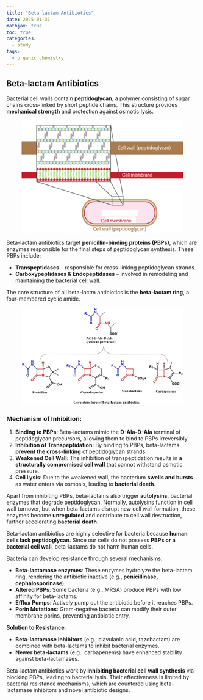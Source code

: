 ```yaml
---
title: "Beta-lactam Antibiotics"
date: 2025-01-31
mathjax: true
toc: true
categories:
  - study
tags:
  - organic chemistry
---
```


## Beta-lactam Antibiotics

Bacterial cell walls contain **peptidoglycan**, a polymer consisting of sugar chains cross-linked by short peptide chains. This structure provides **mechanical strength** and protection against osmotic lysis.

<figure class="align-center">
  <img src="/assets/images/peptidoglycan.png" alt="">
</figure> 

Beta-lactam antibiotics target **penicillin-binding proteins (PBPs)**, which are enzymes responsible for the final steps of peptidoglycan synthesis. These PBPs include:

- **Transpeptidases** – responsible for cross-linking peptidoglycan strands.
- **Carboxypeptidases & Endopeptidases** – involved in remodeling and maintaining the bacterial cell wall.

The core structure of all beta-lactm antibiotics is the **beta-lactam ring**, a four-membered cyclic amide.

<figure class="align-center">
  <img src="/assets/images/beta_lactam_2.jpg" alt="">
</figure> 

### **Mechanism of Inhibition:**

1. **Binding to PBPs**: Beta-lactams mimic the **D-Ala-D-Ala** terminal of peptidoglycan precursors, allowing them to bind to PBPs irreversibly.
2. **Inhibition of Transpeptidation**: By binding to PBPs, beta-lactams **prevent the cross-linking** of peptidoglycan strands.
3. **Weakened Cell Wall**: The inhibition of transpeptidation results in **a structurally compromised cell wall** that cannot withstand osmotic pressure.
4. **Cell Lysis**: Due to the weakened wall, the bacterium **swells and bursts** as water enters via osmosis, leading to **bacterial death**.

Apart from inhibiting PBPs, beta-lactams also trigger **autolysins**, bacterial enzymes that degrade peptidoglycan. Normally, autolysins function in cell wall turnover, but when beta-lactams disrupt new cell wall formation, these enzymes become **unregulated** and contribute to cell wall destruction, further accelerating **bacterial death**.

Beta-lactam antibiotics are highly selective for bacteria because **human cells lack peptidoglycan**. Since our cells do not possess **PBPs or a bacterial cell wall**, beta-lactams do not harm human cells.

Bacteria can develop resistance through several mechanisms:

- **Beta-lactamase enzymes**: These enzymes hydrolyze the beta-lactam ring, rendering the antibiotic inactive (e.g., **penicillinase, cephalosporinase**).
- **Altered PBPs**: Some bacteria (e.g., MRSA) produce PBPs with low affinity for beta-lactams.
- **Efflux Pumps**: Actively pump out the antibiotic before it reaches PBPs.
- **Porin Mutations**: Gram-negative bacteria can modify their outer membrane porins, preventing antibiotic entry.

**Solution to Resistance**:

- **Beta-lactamase inhibitors** (e.g., clavulanic acid, tazobactam) are combined with beta-lactams to inhibit bacterial enzymes.
- **Newer beta-lactams** (e.g., carbapenems) have enhanced stability against beta-lactamases.

Beta-lactam antibiotics work by **inhibiting bacterial cell wall synthesis** via blocking PBPs, leading to bacterial lysis. Their effectiveness is limited by bacterial resistance mechanisms, which are countered using beta-lactamase inhibitors and novel antibiotic designs.
